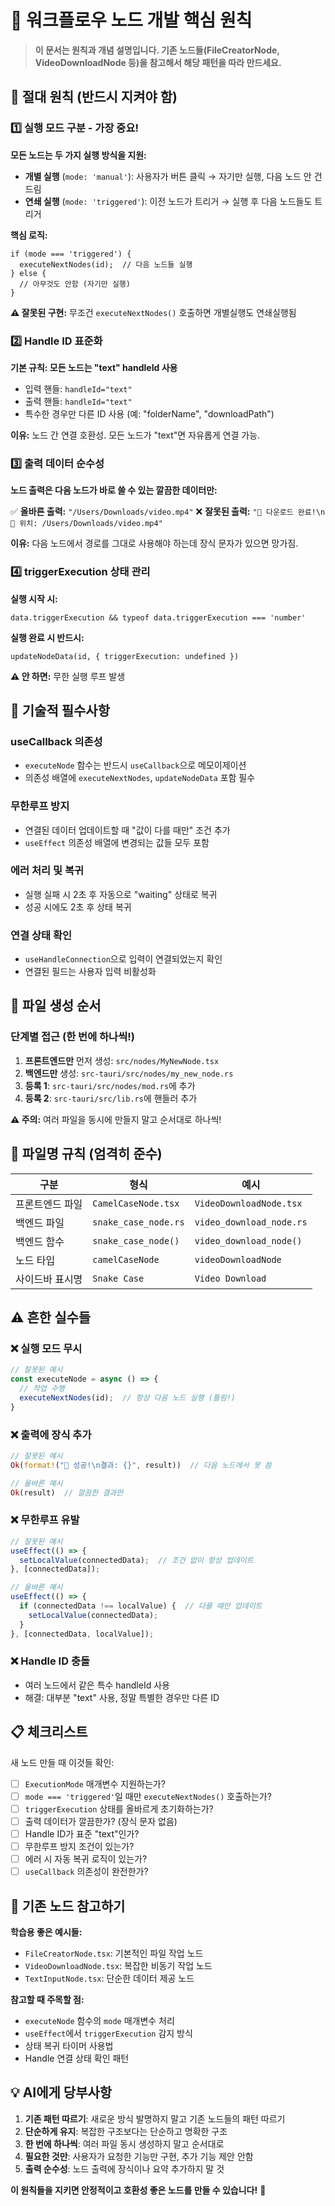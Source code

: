 # 🎯 워크플로우 노드 개발 핵심 원칙

> **이 문서는 원칙과 개념 설명입니다. 기존 노드들(FileCreatorNode, VideoDownloadNode 등)을 참고해서 해당 패턴을 따라 만드세요.**

## 🚨 **절대 원칙 (반드시 지켜야 함)**

### 1️⃣ **실행 모드 구분 - 가장 중요!**

**모든 노드는 두 가지 실행 방식을 지원:**
- **개별 실행** (`mode: 'manual'`): 사용자가 버튼 클릭 → 자기만 실행, 다음 노드 안 건드림
- **연쇄 실행** (`mode: 'triggered'`): 이전 노드가 트리거 → 실행 후 다음 노드들도 트리거

**핵심 로직:**
```
if (mode === 'triggered') {
  executeNextNodes(id);  // 다음 노드들 실행
} else {
  // 아무것도 안함 (자기만 실행)
}
```

**⚠️ 잘못된 구현:** 무조건 `executeNextNodes()` 호출하면 개별실행도 연쇄실행됨

### 2️⃣ **Handle ID 표준화**

**기본 규칙: 모든 노드는 "text" handleId 사용**
- 입력 핸들: `handleId="text"`
- 출력 핸들: `handleId="text"`
- 특수한 경우만 다른 ID 사용 (예: "folderName", "downloadPath")

**이유:** 노드 간 연결 호환성. 모든 노드가 "text"면 자유롭게 연결 가능.

### 3️⃣ **출력 데이터 순수성**

**노드 출력은 다음 노드가 바로 쓸 수 있는 깔끔한 데이터만:**

✅ **올바른 출력:** `"/Users/Downloads/video.mp4"`
❌ **잘못된 출력:** `"🎉 다운로드 완료!\n📁 위치: /Users/Downloads/video.mp4"`

**이유:** 다음 노드에서 경로를 그대로 사용해야 하는데 장식 문자가 있으면 망가짐.

### 4️⃣ **triggerExecution 상태 관리**

**실행 시작 시:**
```
data.triggerExecution && typeof data.triggerExecution === 'number'
```

**실행 완료 시 반드시:**
```
updateNodeData(id, { triggerExecution: undefined })
```

**⚠️ 안 하면:** 무한 실행 루프 발생

## 🔧 **기술적 필수사항**

### **useCallback 의존성**
- `executeNode` 함수는 반드시 `useCallback`으로 메모이제이션
- 의존성 배열에 `executeNextNodes`, `updateNodeData` 포함 필수

### **무한루프 방지**
- 연결된 데이터 업데이트할 때 "값이 다를 때만" 조건 추가
- `useEffect` 의존성 배열에 변경되는 값들 모두 포함

### **에러 처리 및 복귀**
- 실행 실패 시 2초 후 자동으로 "waiting" 상태로 복귀
- 성공 시에도 2초 후 상태 복귀

### **연결 상태 확인**
- `useHandleConnection`으로 입력이 연결되었는지 확인
- 연결된 필드는 사용자 입력 비활성화

## 📁 **파일 생성 순서**

### **단계별 접근 (한 번에 하나씩!)**
1. **프론트엔드만** 먼저 생성: `src/nodes/MyNewNode.tsx`
2. **백엔드만** 생성: `src-tauri/src/nodes/my_new_node.rs`  
3. **등록 1**: `src-tauri/src/nodes/mod.rs`에 추가
4. **등록 2**: `src-tauri/src/lib.rs`에 핸들러 추가

**⚠️ 주의:** 여러 파일을 동시에 만들지 말고 순서대로 하나씩!

## 🎯 **파일명 규칙 (엄격히 준수)**

| 구분 | 형식 | 예시 |
|------|------|------|
| 프론트엔드 파일 | `CamelCaseNode.tsx` | `VideoDownloadNode.tsx` |
| 백엔드 파일 | `snake_case_node.rs` | `video_download_node.rs` |
| 백엔드 함수 | `snake_case_node()` | `video_download_node()` |
| 노드 타입 | `camelCaseNode` | `videoDownloadNode` |
| 사이드바 표시명 | `Snake Case` | `Video Download` |

## ⚠️ **흔한 실수들**

### ❌ **실행 모드 무시**
```typescript
// 잘못된 예시
const executeNode = async () => {
  // 작업 수행
  executeNextNodes(id);  // 항상 다음 노드 실행 (틀림!)
}
```

### ❌ **출력에 장식 추가**
```rust
// 잘못된 예시  
Ok(format!("🎉 성공!\n결과: {}", result))  // 다음 노드에서 못 씀

// 올바른 예시
Ok(result)  // 깔끔한 결과만
```

### ❌ **무한루프 유발**
```typescript
// 잘못된 예시
useEffect(() => {
  setLocalValue(connectedData);  // 조건 없이 항상 업데이트
}, [connectedData]);

// 올바른 예시  
useEffect(() => {
  if (connectedData !== localValue) {  // 다를 때만 업데이트
    setLocalValue(connectedData);
  }
}, [connectedData, localValue]);
```

### ❌ **Handle ID 충돌**
- 여러 노드에서 같은 특수 handleId 사용
- 해결: 대부분 "text" 사용, 정말 특별한 경우만 다른 ID

## 📋 **체크리스트**

새 노드 만들 때 이것들 확인:

- [ ] `ExecutionMode` 매개변수 지원하는가?
- [ ] `mode === 'triggered'`일 때만 `executeNextNodes()` 호출하는가?
- [ ] `triggerExecution` 상태를 올바르게 초기화하는가?
- [ ] 출력 데이터가 깔끔한가? (장식 문자 없음)
- [ ] Handle ID가 표준 "text"인가?
- [ ] 무한루프 방지 조건이 있는가?
- [ ] 에러 시 자동 복귀 로직이 있는가?
- [ ] `useCallback` 의존성이 완전한가?

## 🎨 **기존 노드 참고하기**

**학습용 좋은 예시들:**
- `FileCreatorNode.tsx`: 기본적인 파일 작업 노드
- `VideoDownloadNode.tsx`: 복잡한 비동기 작업 노드
- `TextInputNode.tsx`: 단순한 데이터 제공 노드

**참고할 때 주목할 점:**
- `executeNode` 함수의 `mode` 매개변수 처리
- `useEffect`에서 `triggerExecution` 감지 방식
- 상태 복귀 타이머 사용법
- Handle 연결 상태 확인 패턴

## 💡 **AI에게 당부사항**

1. **기존 패턴 따르기**: 새로운 방식 발명하지 말고 기존 노드들의 패턴 따르기
2. **단순하게 유지**: 복잡한 구조보다는 단순하고 명확한 구조
3. **한 번에 하나씩**: 여러 파일 동시 생성하지 말고 순서대로
4. **필요한 것만**: 사용자가 요청한 기능만 구현, 추가 기능 제안 안함
5. **출력 순수성**: 노드 출력에 장식이나 요약 추가하지 말 것

**이 원칙들을 지키면 안정적이고 호환성 좋은 노드를 만들 수 있습니다!** 🎉